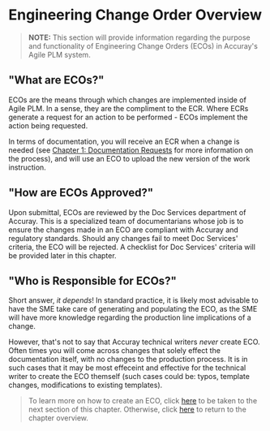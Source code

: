 # Engineering Change Order Overview

> **NOTE:** This section will provide information regarding the purpose and functionality of Engineering Change Orders (ECOs) in Accuray's Agile PLM system.

## "What are ECOs?"

ECOs are the means through which changes are implemented inside of Agile PLM. In a sense, they are the compliment to the ECR. Where ECRs generate a request for an action to be performed - ECOs implement the action being requested.  

In terms of documentation, you will receive an ECR when a change is needed (see [Chapter 1: Documentation Requests](https://github.com/taddieken95/Accuray_Tech_Comm_Guide/blob/master/Chapter%201:%20Doc%20Requests/READme.md) for more information on the process), and will use an ECO to upload the new version of the work instruction.

## "How are ECOs Approved?"

Upon submittal, ECOs are reviewed by the Doc Services department of Accuray. This is a specialized team of documentarians whose job is to ensure the changes made in an ECO are compliant with Accuray and regulatory standards. Should any changes fail to meet Doc Services' criteria, the ECO will be rejected. A checklist for Doc Services' criteria will be provided later in this chapter.

## "Who is Responsible for ECOs?"

Short answer, *it depends*! In standard practice, it is likely most advisable to have the SME take care of generating and populating the ECO, as the SME will have more knowledge regarding the production line implications of a change.

However, that's not to say that Accuray technical writers *never* create ECO. Often times you will come across changes that solely effect the documentation itself, with no changes to the production process. It is in such cases that it may be most effeceint and effective for the technical writer to create the ECO themself (such cases could be: typos, template changes, modifications to existing templates).

> To learn more on how to create an ECO, click [here](https://github.com/taddieken95/Accuray_Tech_Comm_Guide/blob/master/Chapter%205:%20ECOs/Section%202:%20Creating%20ECOs.md) to be taken to the next section of this chapter. Otherwise, click [here](https://github.com/taddieken95/Accuray_Tech_Comm_Guide/blob/master/Chapter%205:%20ECOs/READme.md) to return to the chapter overview.
